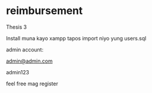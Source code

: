 # reimbursement
Thesis 3

Install muna kayo xampp tapos import niyo yung users.sql

admin account:

admin@admin.com

admin123

feel free mag register
